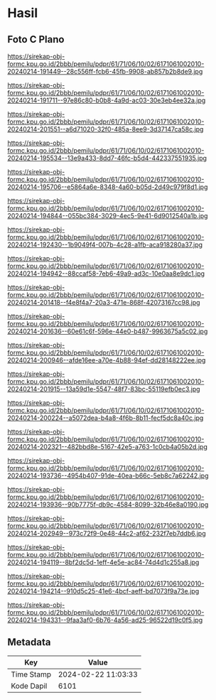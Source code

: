 # Hasil

## Foto C Plano

https://sirekap-obj-formc.kpu.go.id/2bbb/pemilu/pdpr/61/71/06/10/02/6171061002010-20240214-191449--28c556ff-fcb6-45fb-9908-ab857b2b8de9.jpg

https://sirekap-obj-formc.kpu.go.id/2bbb/pemilu/pdpr/61/71/06/10/02/6171061002010-20240214-191711--97e86c80-b0b8-4a9d-ac03-30e3eb4ee32a.jpg

https://sirekap-obj-formc.kpu.go.id/2bbb/pemilu/pdpr/61/71/06/10/02/6171061002010-20240214-201551--a6d71020-32f0-485a-8ee9-3d37147ca58c.jpg

https://sirekap-obj-formc.kpu.go.id/2bbb/pemilu/pdpr/61/71/06/10/02/6171061002010-20240214-195534--13e9a433-8dd7-46fc-b5d4-442337551935.jpg

https://sirekap-obj-formc.kpu.go.id/2bbb/pemilu/pdpr/61/71/06/10/02/6171061002010-20240214-195706--e5864a6e-8348-4a60-b05d-2d49c979f8d1.jpg

https://sirekap-obj-formc.kpu.go.id/2bbb/pemilu/pdpr/61/71/06/10/02/6171061002010-20240214-194844--055bc384-3029-4ec5-9e41-6d9012540a1b.jpg

https://sirekap-obj-formc.kpu.go.id/2bbb/pemilu/pdpr/61/71/06/10/02/6171061002010-20240214-192430--1b9049f4-007b-4c28-a1fb-aca918280a37.jpg

https://sirekap-obj-formc.kpu.go.id/2bbb/pemilu/pdpr/61/71/06/10/02/6171061002010-20240214-194942--88ccaf58-7eb6-49a9-ad3c-10e0aa8e9dc1.jpg

https://sirekap-obj-formc.kpu.go.id/2bbb/pemilu/pdpr/61/71/06/10/02/6171061002010-20240214-201418--f4e8f4a7-20a3-471e-868f-42073167cc98.jpg

https://sirekap-obj-formc.kpu.go.id/2bbb/pemilu/pdpr/61/71/06/10/02/6171061002010-20240214-201636--60e61c6f-596e-44e0-b487-9963675a5c02.jpg

https://sirekap-obj-formc.kpu.go.id/2bbb/pemilu/pdpr/61/71/06/10/02/6171061002010-20240214-200946--afde16ee-a70e-4b88-94ef-dd28148222ee.jpg

https://sirekap-obj-formc.kpu.go.id/2bbb/pemilu/pdpr/61/71/06/10/02/6171061002010-20240214-201915--13a59d1e-5547-48f7-83bc-55119efb0ec3.jpg

https://sirekap-obj-formc.kpu.go.id/2bbb/pemilu/pdpr/61/71/06/10/02/6171061002010-20240214-200224--a5072dea-b4a8-4f6b-8b11-fecf5dc8a40c.jpg

https://sirekap-obj-formc.kpu.go.id/2bbb/pemilu/pdpr/61/71/06/10/02/6171061002010-20240214-202321--482bbd8e-5167-42e5-a763-1c0cb4a05b2d.jpg

https://sirekap-obj-formc.kpu.go.id/2bbb/pemilu/pdpr/61/71/06/10/02/6171061002010-20240214-193736--4954b407-91de-40ea-b66c-5eb8c7a62242.jpg

https://sirekap-obj-formc.kpu.go.id/2bbb/pemilu/pdpr/61/71/06/10/02/6171061002010-20240214-193936--90b7775f-db9c-4584-8099-32b46e8a0190.jpg

https://sirekap-obj-formc.kpu.go.id/2bbb/pemilu/pdpr/61/71/06/10/02/6171061002010-20240214-202949--973c72f9-0e48-44c2-af62-232f7eb7ddb6.jpg

https://sirekap-obj-formc.kpu.go.id/2bbb/pemilu/pdpr/61/71/06/10/02/6171061002010-20240214-194119--8bf2dc5d-1eff-4e5e-ac84-74d4d1c255a8.jpg

https://sirekap-obj-formc.kpu.go.id/2bbb/pemilu/pdpr/61/71/06/10/02/6171061002010-20240214-194214--910d5c25-41e6-4bcf-aeff-bd7073f9a73e.jpg

https://sirekap-obj-formc.kpu.go.id/2bbb/pemilu/pdpr/61/71/06/10/02/6171061002010-20240214-194331--9faa3af0-6b76-4a56-ad25-96522d19c0f5.jpg


## Metadata

| Key        | Value               |
| ---------- | ------------------- |
| Time Stamp | 2024-02-22 11:03:33 |
| Kode Dapil | 6101                |



